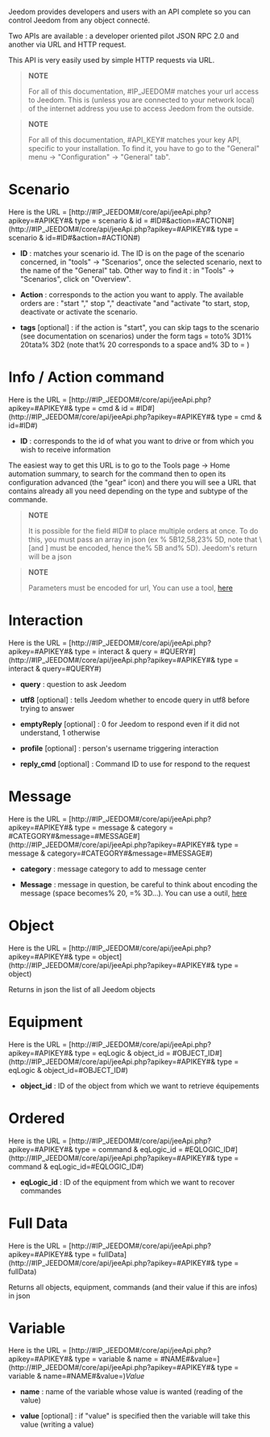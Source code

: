 Jeedom provides developers and users with an API
complete so you can control Jeedom from any object
connecté.

Two APIs are available : a developer oriented pilot
JSON RPC 2.0 and another via URL and HTTP request.

This API is very easily used by simple HTTP requests via
URL.

> **NOTE**
>
> For all of this documentation, \#IP\_JEEDOM\# matches your url
> access to Jeedom. This is (unless you are connected to your network
> local) of the internet address you use to access Jeedom
> from the outside.

> **NOTE**
>
> For all of this documentation, \#API\_KEY\# matches your key
> API, specific to your installation. To find it, you have to go to
> the "General" menu → "Configuration" → "General" tab".

Scenario 
========

Here is the URL =
[http://\#IP\_JEEDOM\#/core/api/jeeApi.php?apikey=\#APIKEY\#& type = scenario & id = \#ID\#&action=\#ACTION\#](http://#IP_JEEDOM#/core/api/jeeApi.php?apikey=#APIKEY#& type = scenario & id=#ID#&action=#ACTION#)

-   **ID** : matches your scenario id. The ID is on the
    page of the scenario concerned, in &quot;tools&quot; → &quot;Scenarios&quot;, once the
    selected scenario, next to the name of the &quot;General&quot; tab. Other
    way to find it : in &quot;Tools&quot; → &quot;Scenarios&quot;, click on
    "Overview".

-   **Action** : corresponds to the action you want to apply. The
    available orders are : "start "," stop "," deactivate "and
    "activate "to start, stop, deactivate or
    activate the scenario.

-   **tags** \[optional\] : if the action is &quot;start&quot;, you can skip
    tags to the scenario (see documentation on scenarios) under
    the form tags = toto% 3D1% 20tata% 3D2 (note that% 20 corresponds to a
    space and% 3D to = )

Info / Action command 
====================

Here is the URL =
[http://\#IP\_JEEDOM\#/core/api/jeeApi.php?apikey=\#APIKEY\#& type = cmd & id = \#ID\#](http://#IP_JEEDOM#/core/api/jeeApi.php?apikey=#APIKEY#& type = cmd & id=#ID#)

-   **ID** : corresponds to the id of what you want to drive or from which
    you wish to receive information

The easiest way to get this URL is to go to the Tools page →
Home automation summary, to search for the command then to open its configuration
advanced (the &quot;gear&quot; icon) and there you will see a URL that contains
already all you need depending on the type and subtype of the
commande.

> **NOTE**
>
> It is possible for the field \#ID\# to place multiple orders
> at once. To do this, you must pass an array in json (ex
> % 5B12,58,23% 5D, note that \ [and \] must be encoded, hence the% 5B
> and% 5D). Jeedom&#39;s return will be a json

> **NOTE**
>
> Parameters must be encoded for url, You can use
> a tool, [here](https://meyerweb.com/eric/tools/dencoder/)

Interaction 
===========

Here is the URL =
[http://\#IP\_JEEDOM\#/core/api/jeeApi.php?apikey=\#APIKEY\#& type = interact & query = \#QUERY\#](http://#IP_JEEDOM#/core/api/jeeApi.php?apikey=#APIKEY#& type = interact & query=#QUERY#)

-   **query** : question to ask Jeedom

-   **utf8** \[optional\] : tells Jeedom whether to encode query
    in utf8 before trying to answer

-   **emptyReply** \[optional\] : 0 for Jeedom to respond even if it
    did not understand, 1 otherwise

-   **profile** \[optional\] : person&#39;s username
    triggering interaction

-   **reply\_cmd** \[optional\] : Command ID to use for
    respond to the request

Message 
=======

Here is the URL =
[http://\#IP\_JEEDOM\#/core/api/jeeApi.php?apikey=\#APIKEY\#& type = message & category = \#CATEGORY\#&message=\#MESSAGE\#](http://#IP_JEEDOM#/core/api/jeeApi.php?apikey=#APIKEY#& type = message & category=#CATEGORY#&message=#MESSAGE#)

-   **category** : message category to add to message center

-   **Message** : message in question, be careful to think about encoding
    the message (space becomes% 20, =% 3D…). You can use a
    outil, [here](https://meyerweb.com/eric/tools/dencoder/)

Object 
=====

Here is the URL =
[http://\#IP\_JEEDOM\#/core/api/jeeApi.php?apikey=\#APIKEY\#& type = object](http://#IP_JEEDOM#/core/api/jeeApi.php?apikey=#APIKEY#& type = object)

Returns in json the list of all Jeedom objects

Equipment 
==========

Here is the URL =
[http://\#IP\_JEEDOM\#/core/api/jeeApi.php?apikey=\#APIKEY\#& type = eqLogic & object\_id = \#OBJECT\_ID\#](http://#IP_JEEDOM#/core/api/jeeApi.php?apikey=#APIKEY#& type = eqLogic & object_id=#OBJECT_ID#)

-   **object\_id** : ID of the object from which we want to retrieve
    équipements

Ordered 
========

Here is the URL =
[http://\#IP\_JEEDOM\#/core/api/jeeApi.php?apikey=\#APIKEY\#& type = command & eqLogic\_id = \#EQLOGIC\_ID\#](http://#IP_JEEDOM#/core/api/jeeApi.php?apikey=#APIKEY#& type = command & eqLogic_id=#EQLOGIC_ID#)

-   **eqLogic\_id** : ID of the equipment from which we want to recover
    commandes

Full Data 
=========

Here is the URL =
[http://\#IP\_JEEDOM\#/core/api/jeeApi.php?apikey=\#APIKEY\#& type = fullData](http://#IP_JEEDOM#/core/api/jeeApi.php?apikey=#APIKEY#& type = fullData)

Returns all objects, equipment, commands (and their value if this
are infos) in json

Variable 
========

Here is the URL =
[http://\#IP\_JEEDOM\#/core/api/jeeApi.php?apikey=\#APIKEY\#& type = variable & name = \#NAME\#&value=](http://#IP_JEEDOM#/core/api/jeeApi.php?apikey=#APIKEY#& type = variable & name=#NAME#&value=)*Value*

-   **name** : name of the variable whose value is wanted (reading of
    the value)

-   **value** \[optional\] : if &quot;value&quot; is specified then the variable
    will take this value (writing a value)


